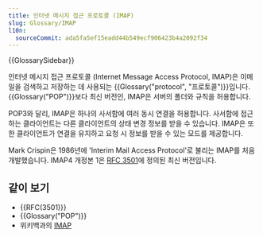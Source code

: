 ```yaml
---
title: 인터넷 메시지 접근 프로토콜 (IMAP)
slug: Glossary/IMAP
l10n:
  sourceCommit: ada5fa5ef15eadd44b549ecf906423b4a2092f34
---
```


{{GlossarySidebar}}

인터넷 메시지 접근 프로토콜 (Internet Message Access Protocol, IMAP)은 이메일을 검색하고 저장하는 데 사용되는 {{Glossary("protocol", "프로토콜")}}입니다. {{Glossary("POP")}}보다 최신 버전인, IMAP은 서버의 폴더와 규칙을 허용합니다.

POP3와 달리, IMAP은 하나의 사서함에 여러 동시 연결을 허용합니다. 사서함에 접근하는 클라이언트는 다른 클라이언트의 상태 변경 정보를 받을 수 있습니다. IMAP은 또한 클라이언트가 연결을 유지하고 요청 시 정보를 받을 수 있는 모드를 제공합니다.

Mark Crispin은 1986년에 'Interim Mail Access Protocol'로 불리는 IMAP를 처음 개발했습니다. IMAP4 개정본 1은 [RFC 3501](https://www.rfc-editor.org/info/rfc3501)에 정의된 최신 버전입니다.

## 같이 보기

- {{RFC(3501)}}
- {{Glossary("POP")}}
- 위키백과의 [IMAP](https://en.wikipedia.org/wiki/Internet_Message_Access_Protocol)
